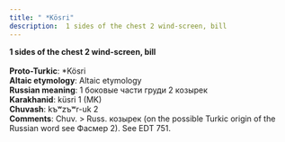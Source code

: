 ```yaml
---
title: " *Kösri"
description:  1 sides of the chest 2 wind-screen, bill
---
```

<strong> 1 sides of the chest 2 wind-screen, bill</strong><br><br>
<strong>Proto-Turkic</strong>:  *Kösri<br>
<strong>Altaic etymology</strong>:  Altaic etymology<br>
<strong>Russian meaning</strong>:  1 боковые части груди 2 козырек<br>
<strong>Karakhanid</strong>:  küsri 1 (MK)<br>
<strong>Chuvash</strong>:  kъʷzъʷr-uk 2<br>
<strong>Comments</strong>:  Chuv. > Russ. козырек (on the possible Turkic origin of the Russian word see Фасмер 2). See EDT 751.<br>


